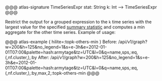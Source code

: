 @@@ atlas-signature
TimeSeriesExpr
stat: String
k: Int
-->
TimeSeriesExpr
@@@

Restrict the output for a grouped expression to the `k` time series with the largest value
for the specified [summary statistic](stat.md) and computes a min aggregate for the other
time series. Example of usage:

@@@ atlas-example { hilite=:topk-others-min }
Before: /api/v1/graph?w=200&h=125&no_legend=1&s=e-3h&e=2012-01-01T07:00&palette=hash:armytage&tz=UTC&l=0&q=name,sps,:eq,(,nf.cluster,),:by
After: /api/v1/graph?w=200&h=125&no_legend=1&s=e-3h&e=2012-01-01T07:00&palette=hash:armytage&tz=UTC&l=0&q=name,sps,:eq,(,nf.cluster,),:by,max,2,:topk-others-min
@@@
